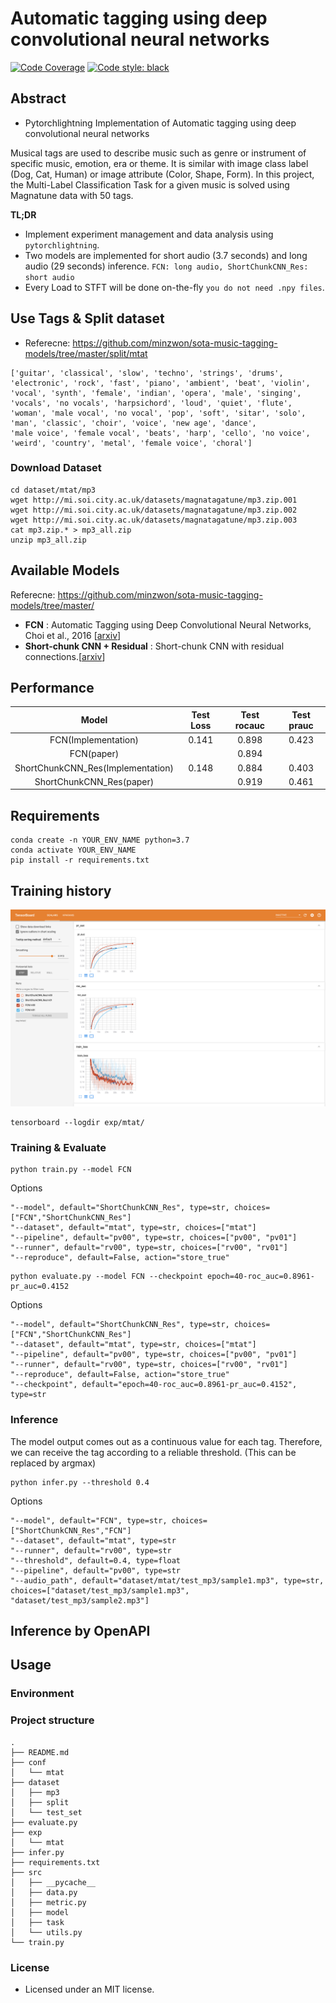 # Automatic tagging using deep convolutional neural networks

[![Code Coverage](https://codecov.io/gh/HephaestusProject/template/branch/master/graph/badge.svg)](https://codecov.io/gh/HephaestusProject/template)
[![Code style: black](https://img.shields.io/badge/code%20style-black-000000.svg)](https://github.com/psf/black)

## Abstract

* Pytorchlightning Implementation of Automatic tagging using deep convolutional neural networks

Musical tags are used to describe music such as genre or instrument of specific music, emotion, era or theme. It is similar with image class label (Dog, Cat, Human) or image attribute (Color, Shape, Form). In this project, the Multi-Label Classification Task for a given music is solved using Magnatune data with 50 tags.

**TL;DR**
- Implement experiment management and data analysis using `pytorchlightning`.
- Two models are implemented for short audio (3.7 seconds) and long audio (29 seconds) inference. `FCN: long audio, ShortChunkCNN_Res: short audio`
- Every Load to STFT will be done on-the-fly `you do not need .npy files`.


## Use Tags & Split dataset
- Referecne: https://github.com/minzwon/sota-music-tagging-models/tree/master/split/mtat
```
['guitar', 'classical', 'slow', 'techno', 'strings', 'drums',
'electronic', 'rock', 'fast', 'piano', 'ambient', 'beat', 'violin',
'vocal', 'synth', 'female', 'indian', 'opera', 'male', 'singing',
'vocals', 'no vocals', 'harpsichord', 'loud', 'quiet', 'flute',
'woman', 'male vocal', 'no vocal', 'pop', 'soft', 'sitar', 'solo',
'man', 'classic', 'choir', 'voice', 'new age', 'dance',
'male voice', 'female vocal', 'beats', 'harp', 'cello', 'no voice',
'weird', 'country', 'metal', 'female voice', 'choral']
```

### Download Dataset

```
cd dataset/mtat/mp3
wget http://mi.soi.city.ac.uk/datasets/magnatagatune/mp3.zip.001
wget http://mi.soi.city.ac.uk/datasets/magnatagatune/mp3.zip.002
wget http://mi.soi.city.ac.uk/datasets/magnatagatune/mp3.zip.003
cat mp3.zip.* > mp3_all.zip
unzip mp3_all.zip
```

## Available Models
Referecne: https://github.com/minzwon/sota-music-tagging-models/tree/master/

- **FCN** : Automatic Tagging using Deep Convolutional Neural Networks, Choi et al., 2016 [[arxiv](https://arxiv.org/abs/1606.00298)]
- **Short-chunk CNN + Residual** : Short-chunk CNN with residual connections.[[arxiv](https://arxiv.org/abs/2006.00751)]

## Performance
Model | Test Loss | Test rocauc | Test prauc
:---:|:---:|:---:|:---:
FCN(Implementation)| 0.141 | 0.898 | 0.423
FCN(paper)| | 0.894 |
ShortChunkCNN_Res(Implementation)| 0.148 | 0.884 | 0.403 
ShortChunkCNN_Res(paper)|  | 0.919 | 0.461 

## Requirements

```
conda create -n YOUR_ENV_NAME python=3.7
conda activate YOUR_ENV_NAME
pip install -r requirements.txt
```

## Training history

<img src="img/tensorload_log.png">

```
tensorboard --logdir exp/mtat/ 
```


### Training & Evaluate
```
python train.py --model FCN
```
Options
```
"--model", default="ShortChunkCNN_Res", type=str, choices=["FCN","ShortChunkCNN_Res"]
"--dataset", default="mtat", type=str, choices=["mtat"]
"--pipeline", default="pv00", type=str, choices=["pv00", "pv01"]
"--runner", default="rv00", type=str, choices=["rv00", "rv01"]
"--reproduce", default=False, action="store_true"
```

```
python evaluate.py --model FCN --checkpoint epoch=40-roc_auc=0.8961-pr_auc=0.4152
```
Options
```
"--model", default="ShortChunkCNN_Res", type=str, choices=["FCN","ShortChunkCNN_Res"]
"--dataset", default="mtat", type=str, choices=["mtat"]
"--pipeline", default="pv00", type=str, choices=["pv00", "pv01"]
"--runner", default="rv00", type=str, choices=["rv00", "rv01"]
"--reproduce", default=False, action="store_true"
"--checkpoint", default="epoch=40-roc_auc=0.8961-pr_auc=0.4152", type=str
```
### Inference
The model output comes out as a continuous value for each tag. Therefore, we can receive the tag according to a reliable threshold. (This can be replaced by argmax)
```
python infer.py --threshold 0.4
```
Options
```
"--model", default="FCN", type=str, choices=["ShortChunkCNN_Res","FCN"]
"--dataset", default="mtat", type=str
"--runner", default="rv00", type=str
"--threshold", default=0.4, type=float
"--pipeline", default="pv00", type=str
"--audio_path", default="dataset/mtat/test_mp3/sample1.mp3", type=str, choices=["dataset/test_mp3/sample1.mp3", "dataset/test_mp3/sample2.mp3"]
```

## Inference by OpenAPI

## Usage

### Environment

### Project structure
```
.
├── README.md
├── conf
│   └── mtat
├── dataset
│   ├── mp3
│   ├── split
│   └── test_set
├── evaluate.py
├── exp
│   └── mtat
├── infer.py
├── requirements.txt
├── src
│   ├── __pycache__
│   ├── data.py
│   ├── metric.py
│   ├── model
│   ├── task
│   └── utils.py
└── train.py
```


### License
* Licensed under an MIT license.

